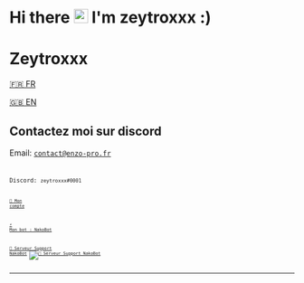 <h1>Hi there <img src="https://media.giphy.com/media/hvRJCLFzcasrR4ia7z/giphy.gif" width="25px"> I'm zeytroxxx :) </h1>

# Zeytroxxx
[🇫🇷 FR](https://github.com/zeytroxxx/Zeytroxxx/blob/README.md/README.md)  

[🇬🇧 EN](https://github.com/zeytroxxx/Zeytroxxx/blob/README.md/README_EN.md)

## Contactez moi sur discord

Email: <code>contact@enzo-pro.fr<code>

Discord: <code>zeytroxxx#0001<code>

[👋 Mon compte](https://discord.com/users/752559885190824026)

[⚡ Mon bot : NakoBot](https://discord.com/oauth2/authorize?client_id=801523961539330078&permissions=8&scope=bot)

[💬 Serveur Support NakoBot](https://discord.com/invite/UNc9pUX8yd) [![💬 Serveur Support NakoBot](https://discord.com/api/guilds/831566848465174579/widget.png)](https://discord.com/invite/UNc9pUX8yd)
****
